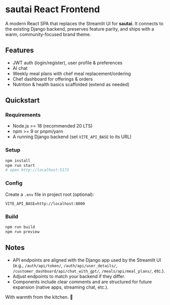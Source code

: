 # sautai React Frontend

A modern React SPA that replaces the Streamlit UI for **sautai**. It connects to the existing Django backend, preserves feature parity, and ships with a warm, community-focused brand theme.

## Features
- JWT auth (login/register), user profile & preferences
- AI chat
- Weekly meal plans with chef meal replacement/ordering
- Chef dashboard for offerings & orders
- Nutrition & health basics scaffolded (extend as needed)

## Quickstart

### Requirements
- Node.js >= 18 (recommended 20 LTS)
- npm >= 9 or pnpm/yarn
- A running Django backend (set `VITE_API_BASE` to its URL)

### Setup
```bash
npm install
npm run start
# open http://localhost:5173
```

### Config
Create a `.env` file in project root (optional):

```
VITE_API_BASE=http://localhost:8000
```

### Build
```bash
npm run build
npm run preview
```

## Notes
- API endpoints are aligned with the Django app used by the Streamlit UI (e.g., `/auth/api/token/`, `/auth/api/user_details/`, `/customer_dashboard/api/chat_with_gpt/`, `/meals/api/meal_plans/`, etc.).
- Adjust endpoints to match your backend if they differ.
- Components include clear comments and are structured for future expansion (native apps, streaming chat, etc.).

With warmth from the kitchen. 🍲
